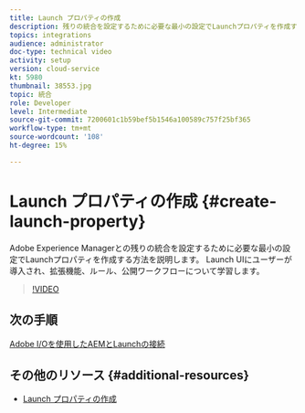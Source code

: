 ```yaml
---
title: Launch プロパティの作成
description: 残りの統合を設定するために必要な最小の設定でLaunchプロパティを作成する方法を説明します。 Launch UIが紹介され、拡張機能、ルール、公開ワークフローについて学習します。
topics: integrations
audience: administrator
doc-type: technical video
activity: setup
version: cloud-service
kt: 5980
thumbnail: 38553.jpg
topic: 統合
role: Developer
level: Intermediate
source-git-commit: 7200601c1b59bef5b1546a100589c757f25bf365
workflow-type: tm+mt
source-wordcount: '108'
ht-degree: 15%

---
```



# Launch プロパティの作成 {#create-launch-property}

Adobe Experience Managerとの残りの統合を設定するために必要な最小の設定でLaunchプロパティを作成する方法を説明します。 Launch UIにユーザーが導入され、拡張機能、ルール、公開ワークフローについて学習します。

>[!VIDEO](https://video.tv.adobe.com/v/38553?quality=12&learn=on)

## 次の手順

[Adobe I/Oを使用したAEMとLaunchの接続](connect-aem-launch-adobe-io.md)

## その他のリソース {#additional-resources}

* [Launch プロパティの作成](https://experienceleague.adobe.com/docs/launch-learn/implementing-in-websites-with-launch/configure-launch/launch.html)
